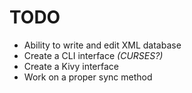 TODO
====
* Ability to write and edit XML database
* Create a CLI interface *(CURSES?)*
* Create a Kivy interface
* Work on a proper sync method
